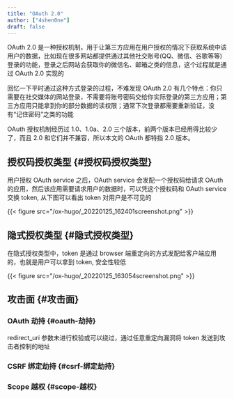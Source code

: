 ```yaml
---
title: "OAuth 2.0"
author: ["4shen0ne"]
draft: false
---
```


OAuth 2.0 是一种授权机制，用于让第三方应用在用户授权的情况下获取系统中该用户的数据，比如现在很多网站都提供通过其他社交账号(QQ、微信、谷歌等等)登录的功能，登录之后网站会获取你的微信名、邮箱之类的信息，这个过程就是通过 OAuth 2.0 实现的

回忆一下平时通过这种方式登录的过程，不难发现 OAuth 2.0 有几个特点：你只需要在社交媒体的网站登录，不需要将账号密码交给你实际登录的第三方应用；第三方应用只能拿到你的部分数据的读权限；通常下次登录都需要重新验证，没有“记住密码”之类的功能

OAuth 授权机制经历过 1.0、1.0a、2.0 三个版本，前两个版本已经用得比较少了，而且 2.0 和它们并不兼容，所以本文的 OAuth 都特指 2.0 版本。


## 授权码授权类型 {#授权码授权类型}

用户授权 OAuth service 之后，OAuth service 会发配一个授权码给请求 OAuth 的应用，然后该应用需要请求用户的数据时，可以凭这个授权码和 OAuth service 交换 token, 从下图可以看出 token 对用户是不可见的

{{< figure src="/ox-hugo/_20220125_162401screenshot.png" >}}


## 隐式授权类型 {#隐式授权类型}

在隐式授权类型中，token 是通过 browser 端重定向的方式发配给客户端应用的，也就是用户可以拿到 token, 安全性较低

{{< figure src="/ox-hugo/_20220125_163054screenshot.png" >}}


## 攻击面 {#攻击面}


### OAuth 劫持 {#oauth-劫持}

redirect_uri 参数未进行校验或可以绕过，通过任意重定向漏洞将 token 发送到攻击者控制的地址


### CSRF 绑定劫持 {#csrf-绑定劫持}


### Scope 越权 {#scope-越权}
